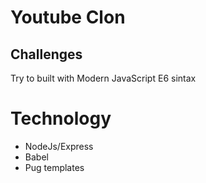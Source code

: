 # Youtube Clon

## Challenges

Try to built with Modern JavaScript E6 sintax

# Technology

- NodeJs/Express
- Babel
- Pug templates
